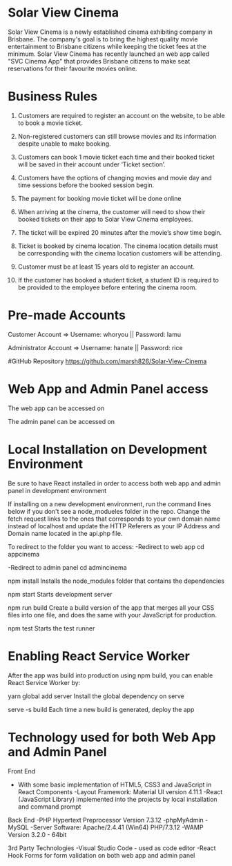 # Solar View Cinema
Solar View Cinema is a newly established cinema exhibiting company in Brisbane. The company's goal is to bring the highest quality movie entertainment to Brisbane citizens while keeping the ticket fees at the minimum. Solar View Cinema has recently launched an web app called "SVC Cinema App" that provides Brisbane citizens to make seat reservations for their favourite movies online.

# Business Rules
1. Customers are required to register an account on the website, to be able to book a movie ticket. 

2. Non-registered customers can still browse movies and its information despite unable to make booking.  

3. Customers can book 1 movie ticket each time and their booked ticket will be saved in their account under ‘Ticket section’. 

4. Customers have the options of changing movies and movie day and time sessions before the booked session begin. 

5. The payment for booking movie ticket will be done online 

6. When arriving at the cinema, the customer will need to show their booked tickets on their app to Solar View Cinema employees.  

7. The ticket will be expired 20 minutes after the movie’s show time begin.  

8. Ticket is booked by cinema location. The cinema location details must be corresponding with the cinema location customers will be attending.  

9. Customer must be at least 15 years old to register an account. 

10. If the customer has booked a student ticket, a student ID is required to be provided to the employee before entering the cinema room. 

# Pre-made Accounts 
Customer Account => Username: whoryou || Password: Iamu

Administrator Account => Username: hanate || Password: rice

#GitHub Repository
https://github.com/marsh826/Solar-View-Cinema

# Web App and Admin Panel access
The web app can be accessed on 

The admin panel can be accessed on

# Local Installation on Development Environment
Be sure to have React installed in order to access both web app and admin panel in development environment

If installing on a new development environment, run the command lines below if you don't see a node_modueles folder in the repo. 
Change the fetch request links to the ones that corresponds to your own domain name instead of localhost and update the HTTP Referers as your IP Address and Domain name located in the api.php file.

To redirect to the folder you want to access:
-Redirect to web app
cd appcinema

-Redirect to admin panel
cd admincinema

npm install 
Installs the node_modules folder that contains the dependencies

npm start 
Starts development server

npm run build
Create a build version of the app that merges all your CSS files into one file, and does the same with your JavaScript for production.

npm test
Starts the test runner

# Enabling React Service Worker
After the app was build into production using npm build, you can enable React Service Worker by:

yarn global add server
Install the global dependency on serve

serve -s build
Each time a new build is generated, deploy the app

# Technology used for both Web App and Admin Panel
Front End
- With some basic implementation of HTML5, CSS3 and JavaScript in React Components
-Layout Framework: Material UI version 4.11.1
-React (JavaScript Library) implemented into the projects by local installation and command prompt

Back End
-PHP Hypertext Preprocessor Version 7.3.12
-phpMyAdmin
-MySQL
-Server Software: Apache/2.4.41 (Win64) PHP/7.3.12
-WAMP Version 3.2.0 - 64bit

3rd Party Technologies
-Visual Studio Code - used as code editor
-React Hook Forms for form validation on both web app and admin panel











